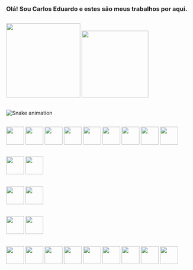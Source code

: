 ### Olá! Sou Carlos Eduardo e estes são meus trabalhos por aqui.

##

<!--
**CarllosDc13/CarllosDc13** is a ✨ _special_ ✨ repository because its `README.md` (this file) appears on your GitHub profile.

Here are some ideas to get you started:

- 🔭 I’m currently working on ...
- 🌱 I’m currently learning ...
- 👯 I’m looking to collaborate on ...
- 🤔 I’m looking for help with ...
- 💬 Ask me about ...
- 📫 How to reach me: ...
- 😄 Pronouns: ...
- ⚡ Fun fact: ...
-->
  <div>
  <div>
    <img height="200em" src="https://github-readme-stats.vercel.app/api?username=CarllosDc13&show_icons=true&theme=dark&locale=pt-BR&include_all_commits=true&ring_color=79fe96"/>
    <img height="180em" src="https://github-readme-stats.vercel.app/api/top-langs/?username=CarllosDc13&locale=pt-BR&layout=compact&langs_count=16&theme=dark"/>
  </div>
  
##

![Snake animation](https://github.com/CarllosDc13/CarllosDc13/blob/output/github-contribution-grid-snake.svg)

##

<div style="margin: 1rem 0 0 0">
    <img style="height: 3rem" src="https://cdn.jsdelivr.net/gh/devicons/devicon/icons/html5/html5-original-wordmark.svg" />
    <img style="height: 3rem" src="https://cdn.jsdelivr.net/gh/devicons/devicon/icons/javascript/javascript-plain.svg" />
    <img style="height: 3rem" src="https://cdn.jsdelivr.net/gh/devicons/devicon/icons/css3/css3-original-wordmark.svg" />
    <img style="height: 3rem" src="https://cdn.jsdelivr.net/gh/devicons/devicon/icons/react/react-original-wordmark.svg" />
    <img style="height: 3rem" src="https://cdn.jsdelivr.net/gh/devicons/devicon/icons/angularjs/angularjs-original.svg" />
    <img style="height: 3rem" src="https://cdn.jsdelivr.net/gh/devicons/devicon/icons/typescript/typescript-original.svg" />
    <img style="height: 3rem" src="https://cdn.jsdelivr.net/gh/devicons/devicon/icons/redux/redux-original.svg" />
    <img style="height: 3rem" src="https://cdn.jsdelivr.net/gh/devicons/devicon/icons/tailwindcss/tailwindcss-original-wordmark.svg" />
    <img style="height: 3rem" src="https://cdn.jsdelivr.net/gh/devicons/devicon/icons/bootstrap/bootstrap-original-wordmark.svg" />
  </div>
  
  ##
  
  <div style="margin: 1rem 0 0 0">
    <img style="height: 3rem" src="https://cdn.jsdelivr.net/gh/devicons/devicon/icons/csharp/csharp-original.svg" />
    <img style="height: 3rem" src="https://cdn.jsdelivr.net/gh/devicons/devicon/icons/nodejs/nodejs-original.svg" />
  </div>
  
  ##
  
  <div style="margin: 15px 0 0 0">
    <img style="height: 3rem" src="https://cdn.jsdelivr.net/gh/devicons/devicon/icons/flutter/flutter-original.svg" />
    <img style="height: 3rem" src="https://cdn.jsdelivr.net/gh/devicons/devicon/icons/dart/dart-original.svg" />
  </div>
  
  ##
  
  <div style="margin: 1rem 0 0 0">
    <img style="height: 3rem" src="https://cdn.jsdelivr.net/gh/devicons/devicon/icons/visualstudio/visualstudio-plain.svg" />
    <img style="height: 3rem" src="https://cdn.jsdelivr.net/gh/devicons/devicon/icons/vscode/vscode-original-wordmark.svg" />
  </div>
  
  ##
  
  <div style="margin: 1rem 0 0 0">    
    <img style="height: 3rem" src="https://cdn.jsdelivr.net/gh/devicons/devicon/icons/dotnetcore/dotnetcore-original.svg" /> 
    <img style="height: 3rem" src="https://cdn.jsdelivr.net/gh/devicons/devicon/icons/figma/figma-original.svg" />
    <img style="height: 3rem" src="https://cdn.jsdelivr.net/gh/devicons/devicon/icons/git/git-original.svg" />
    <img style="height: 3rem" src="https://cdn.jsdelivr.net/gh/devicons/devicon/icons/github/github-original.svg" />
    <img style="height: 3rem" src="https://cdn.jsdelivr.net/gh/devicons/devicon/icons/mysql/mysql-original.svg" />
    <img style="height: 3rem" src="https://cdn.jsdelivr.net/gh/devicons/devicon/icons/npm/npm-original-wordmark.svg" />
    <img style="height: 3rem" src="https://cdn.jsdelivr.net/gh/devicons/devicon/icons/python/python-original.svg" />
    <img style="height: 3rem" src="https://cdn.jsdelivr.net/gh/devicons/devicon/icons/trello/trello-plain.svg" />
    <img style="height: 3rem" src="https://cdn.jsdelivr.net/gh/devicons/devicon/icons/yarn/yarn-original.svg" />            
  </div>
</div>

